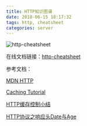 ```yaml
---
title: HTTP知识图谱
date: 2018-06-15 18:17:32
tags: http, cheatsheet
categories: server 
---
```


![http-cheatsheet](/images/http-cheatsheet.png)

在线文档链接：[http-cheatsheet](https://www.processon.com/mindmap/5bf9300ae4b04dd279934191)


<!-- more -->

参考文档：

[MDN HTTP](https://developer.mozilla.org/zh-CN/docs/Web/HTTP)

[Caching Tutorial ](https://www.mnot.net/cache_docs/)

[HTTP缓存控制小结](http://imweb.io/topic/5795dcb6fb312541492eda8c)

[HTTP协议之响应头Date与Age](https://blog.csdn.net/xifeijian/article/details/46460631)